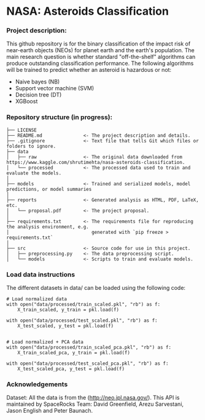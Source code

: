 # NASA: Asteroids Classification

### Project description:
This github repository is for the binary classification of the impact risk of near-earth objects (NEOs) for planet earth and the earth's population. The main research question is whether standard "off-the-shelf" algorithms can produce outstanding classification performance. The following algorithms will be trained to predict whether an asteroid is hazardous or not:
- Naive bayes (NB)
- Support vector machine (SVM)
- Decision tree (DT)
- XGBoost

### Repository structure (in progress):
```
├── LICENSE
├── README.md               <- The project description and details.
├── .gitignore              <- Text file that tells Git which files or folders to ignore.
├── data
│   ├── raw                 <- The original data downloaded from https://www.kaggle.com/shrutimehta/nasa-asteroids-classification.
│   └── processed           <- The processed data used to train and evaluate the models.
│
├── models                  <- Trained and serialized models, model predictions, or model summaries
│
├── reports                 <- Generated analysis as HTML, PDF, LaTeX, etc.
│   └── proposal.pdf        <- The project proposal.
│
├── requirements.txt        <- The requirements file for reproducing the analysis environment, e.g.
│                              generated with `pip freeze > requirements.txt`
│
├── src                     <- Source code for use in this project.
│   ├── preprocessing.py    <- The data preprocessing script.
│   └── models              <- Scripts to train and evaluate models.
```



### Load data instructions
The different datasets in data/ can be loaded using the following code:
```
# Load normalized data
with open("data/processed/train_scaled.pkl", "rb") as f:
    X_train_scaled, y_train = pkl.load(f)
    
with open("data/processed/test_scaled.pkl", "rb") as f:
    X_test_scaled, y_test = pkl.load(f)
    
    
# Load normalized + PCA data
with open("data/processed/train_scaled_pca.pkl", "rb") as f:
    X_train_scaled_pca, y_train = pkl.load(f)
    
with open("data/processed/test_scaled_pca.pkl", "rb") as f:
    X_test_scaled_pca, y_test = pkl.load(f)
```

### Acknowledgements

Dataset: All the data is from the (http://neo.jpl.nasa.gov/). This API is maintained by SpaceRocks Team: David Greenfield, Arezu Sarvestani, Jason English and Peter Baunach.

